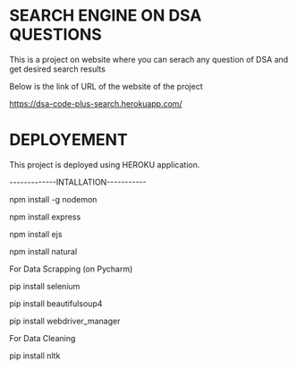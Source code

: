 # SEARCH ENGINE ON DSA QUESTIONS

This is a project on website where you can serach any question of DSA and get desired search results

Below is the link of URL of the website of the project

https://dsa-code-plus-search.herokuapp.com/

# DEPLOYEMENT

This project is deployed using HEROKU application.

-------------INTALLATION-----------

npm install -g nodemon

npm install express

npm install ejs

npm install natural

For Data Scrapping (on Pycharm)

pip install selenium

pip install beautifulsoup4

pip install webdriver_manager

For Data Cleaning 

pip install nltk

    
